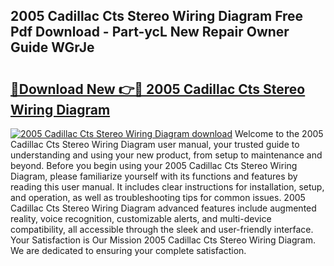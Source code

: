 ## 2005 Cadillac Cts Stereo Wiring Diagram Free Pdf Download - Part-ycL New Repair Owner Guide WGrJe

# <h2><a href="http://dfmnp6.blite.top/?on=2005+Cadillac+Cts+Stereo+Wiring+Diagram">🔗Download New 👉🔴 2005 Cadillac Cts Stereo Wiring Diagram</a></h2>

[![2005 Cadillac Cts Stereo Wiring Diagram download](https://i.imgur.com/lujVjoI.png)](http://dfmnp6.blite.top/?on=2005+Cadillac+Cts+Stereo+Wiring+Diagram)
Welcome to the 2005 Cadillac Cts Stereo Wiring Diagram user manual, your trusted guide to understanding and using your new product, from setup to maintenance and beyond. Before you begin using your 2005 Cadillac Cts Stereo Wiring Diagram, please familiarize yourself with its functions and features by reading this user manual. It includes clear instructions for installation, setup, and operation, as well as troubleshooting tips for common issues. 2005 Cadillac Cts Stereo Wiring Diagram advanced features include augmented reality, voice recognition, customizable alerts, and multi-device compatibility, all accessible through the sleek and user-friendly interface. Your Satisfaction is Our Mission 2005 Cadillac Cts Stereo Wiring Diagram. We are dedicated to ensuring your complete satisfaction.
